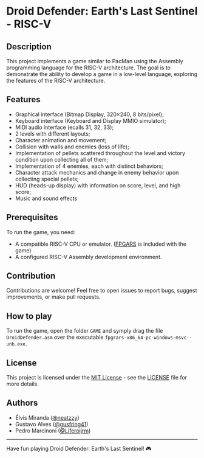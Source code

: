 # Droid Defender: Earth's Last Sentinel - RISC-V

## Description
This project implements a game similar to PacMan using the Assembly programming language for the RISC-V architecture. The goal is to demonstrate the ability to develop a game in a low-level language, exploring the features of the RISC-V architecture.

## Features
- Graphical interface (Bitmap Display, 320×240, 8 bits/pixel);
- Keyboard interface (Keyboard and Display MMIO simulator);
- MIDI audio interface (ecalls 31, 32, 33);
- 2 levels with different layouts;
- Character animation and movement;
- Collision with walls and enemies (loss of life);
- Implementation of pellets scattered throughout the level and victory condition upon collecting all of them;
- Implementation of 4 enemies, each with distinct behaviors;
- Character attack mechanics and change in enemy behavior upon collecting special pellets;
- HUD (heads-up display) with information on score, level, and high score;
- Music and sound effects

## Prerequisites
To run the game, you need:
- A compatible RISC-V CPU or emulator. ([FPGARS](https://leoriether.github.io/FPGRARS/) is included with the game)
- A configured RISC-V Assembly development environment.

## Contribution
Contributions are welcome! Feel free to open issues to report bugs, suggest improvements, or make pull requests.

## How to play

To run the game, open the folder `GAME` and symply drag the file `DroidDefender.asm` over the executable `fpgrars-x86_64-pc-windows-msvc--unb.exe`.

## License
This project is licensed under the [MIT License](https://opensource.org/licenses/MIT) - see the [LICENSE](LICENSE) file for more details.

## Authors
- Élvis Miranda ([@neatzzy](https://github.com/neatzzy))
- Gustavo Alves ([@gusfring41](https://github.com/gusfring41))
- Pedro Marcinoni ([@Liferoijrm](https://github.com/Liferoijrm))

---

Have fun playing Droid Defender: Earth's Last Sentinel! 🎮
